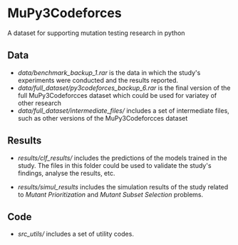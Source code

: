 # MuPy3Codeforces
 A dataset for supporting mutation testing research in python

## Data

- *data/benchmark_backup_1.rar* is the data in which the study's experiments were conducted and the results reported.
- *data/full_dataset/py3codeforces_backup_6.rar* is the final version of the full MuPy3Codeforcces dataset which could be used for variatey of other research
- *data/full_dataset/intermediate_files/* includes a set of intermediate files, such as other versions of the MuPy3Codeforcces dataset

## Results

- *results/clf_results/* includes the predictions of the models trained in the study. The files in this folder could be used to validate the study's findings, analyse the results, etc.

- *results/simul_results* includes the simulation results of the study related to *Mutant Prioritization* and *Mutant Subset Selection* problems.

## Code

- *src_utils/* includes a set of utility codes.

